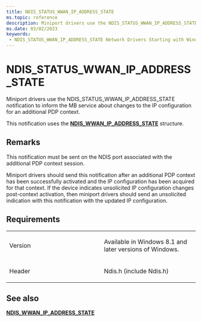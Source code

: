 ```yaml
---
title: NDIS_STATUS_WWAN_IP_ADDRESS_STATE
ms.topic: reference
description: Miniport drivers use the NDIS_STATUS_WWAN_IP_ADDRESS_STATE notification to inform the MB service about changes to the IP configuration for an additional PDP context.
ms.date: 03/02/2023
keywords:
 - NDIS_STATUS_WWAN_IP_ADDRESS_STATE Network Drivers Starting with Windows Vista
---
```


# NDIS\_STATUS\_WWAN\_IP\_ADDRESS\_STATE


Miniport drivers use the NDIS\_STATUS\_WWAN\_IP\_ADDRESS\_STATE notification to inform the MB service about changes to the IP configuration for an additional PDP context.

This notification uses the [**NDIS\_WWAN\_IP\_ADDRESS\_STATE**](/windows-hardware/drivers/ddi/ndiswwan/ns-ndiswwan-_ndis_wwan_ip_address_state) structure.

## Remarks

This notification must be sent on the NDIS port associated with the additional PDP context session.

Miniport drivers should send this notification after an additional PDP context has been successfully activated and the IP configuration has been acquired for that context. If the device indicates unsolicited IP configuration changes post-context activation, then miniport drivers should send an unsolicited indication with this notification with the updated IP configuration.

## Requirements

<table>
<colgroup>
<col width="50%" />
<col width="50%" />
</colgroup>
<tbody>
<tr class="odd">
<td><p>Version</p></td>
<td><p>Available in Windows 8.1 and later versions of Windows.</p></td>
</tr>
<tr class="even">
<td><p>Header</p></td>
<td>Ndis.h (include Ndis.h)</td>
</tr>
</tbody>
</table>

## See also


[**NDIS\_WWAN\_IP\_ADDRESS\_STATE**](/windows-hardware/drivers/ddi/ndiswwan/ns-ndiswwan-_ndis_wwan_ip_address_state)

 

